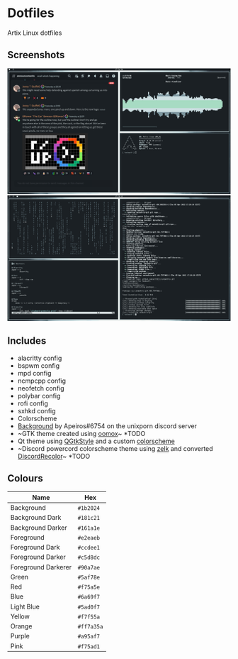 # Dotfiles
Artix Linux dotfiles
## Screenshots
![Desktop1](https://github.com/TechnoDTF/dotfiles/blob/7f63a1e133388eb1722ebd69d6780c4991417e23/Desktop1.png)
![Desktop2](https://github.com/TechnoDTF/dotfiles/blob/7f63a1e133388eb1722ebd69d6780c4991417e23/Desktop2.png)
## Includes
- alacritty config
- bspwm config
- mpd config
- ncmpcpp config
- neofetch config
- polybar config
- rofi config
- sxhkd config
- Colorscheme
- [Background](https://github.com/TechnoDTF/dotfiles/blob/7e2177475080ec0d49660143cbe20ad00cdf9bb5/Background.png) by Apeiros#6754 on the unixporn discord server
- ~GTK theme created using [oomox](https://github.com/themix-project/oomox)~ *TODO
- Qt theme using [QGtkStyle](https://wiki.archlinux.org/title/Uniform_look_for_Qt_and_GTK_applications#QGtkStyle) and a custom [colorscheme](https://github.com/TechnoDTF/dotfiles/blob/7f63a1e133388eb1722ebd69d6780c4991417e23/themes/qt/Forest.conf)
- ~Discord powercord colorscheme theme using [zelk](https://github.com/schnensch0/zelk) and converted [DiscordRecolor](https://betterdiscord.app/theme/DiscordRecolor)~ *TODO
## Colours
| Name                 | Hex       |
| -------------------- | --------- |
| Background           | `#1b2024` | 
| Background Dark      | `#181c21` |
| Background Darker    | `#161a1e` |
| Foreground           | `#e2eaeb` |
| Foreground Dark      | `#ccdee1` |
| Foreground Darker    | `#c5d8dc` |
| Foreground Darkerer  | `#90a7ae` |
| Green                | `#5af78e` |
| Red                  | `#f75a5e` |
| Blue                 | `#6a69f7` |
| Light Blue           | `#5ad0f7` |
| Yellow               | `#f7f55a` |
| Orange               | `#ff7a35a` |
| Purple               | `#a95af7` |
| Pink                 | `#f75ad1` |
